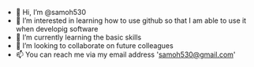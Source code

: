 - 👋 Hi, I’m @samoh530
- 👀 I’m interested in learning how to use github so that I am able to use it when developig software
- 🌱 I’m currently learning the basic skills
- 💞️ I’m looking to collaborate on future colleagues
- 📫 You can reach me via my email address 'samoh530@gmail.com'
<!---
samoh530/samoh530 is a ✨ special ✨ repository because its `README.md` (this file) appears on your GitHub profile.
You can click the Preview link to take a look at your changes.
--->
